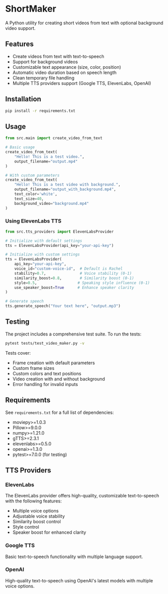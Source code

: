 # ShortMaker

A Python utility for creating short videos from text with optional background video support.

## Features

- Create videos from text with text-to-speech
- Support for background videos
- Customizable text appearance (size, color, position)
- Automatic video duration based on speech length
- Clean temporary file handling
- Multiple TTS providers support (Google TTS, ElevenLabs, OpenAI)

## Installation

```bash
pip install -r requirements.txt
```

## Usage

```python
from src.main import create_video_from_text

# Basic usage
create_video_from_text(
    "Hello! This is a test video.",
    output_filename="output.mp4"
)

# With custom parameters
create_video_from_text(
    "Hello! This is a test video with background.",
    output_filename="output_with_background.mp4",
    text_color='white',
    text_size=40,
    background_video="background.mp4"
)
```

### Using ElevenLabs TTS

```python
from src.tts_providers import ElevenLabsProvider

# Initialize with default settings
tts = ElevenLabsProvider(api_key="your-api-key")

# Initialize with custom settings
tts = ElevenLabsProvider(
    api_key="your-api-key",
    voice_id="custom-voice-id",  # Default is Rachel
    stability=0.7,               # Voice stability (0-1)
    similarity_boost=0.8,        # Similarity boost (0-1)
    style=0.5,                  # Speaking style influence (0-1)
    use_speaker_boost=True      # Enhance speaker clarity
)

# Generate speech
tts.generate_speech("Your text here", "output.mp3")
```

## Testing

The project includes a comprehensive test suite. To run the tests:

```bash
pytest tests/test_video_maker.py -v
```

Tests cover:
- Frame creation with default parameters
- Custom frame sizes
- Custom colors and text positions
- Video creation with and without background
- Error handling for invalid inputs

## Requirements

See `requirements.txt` for a full list of dependencies:
- moviepy>=1.0.3
- Pillow>=9.0.0
- numpy>=1.21.0
- gTTS>=2.3.1
- elevenlabs>=0.5.0
- openai>=1.3.0
- pytest>=7.0.0 (for testing)

## TTS Providers

### ElevenLabs
The ElevenLabs provider offers high-quality, customizable text-to-speech with the following features:
- Multiple voice options
- Adjustable voice stability
- Similarity boost control
- Style control
- Speaker boost for enhanced clarity

### Google TTS
Basic text-to-speech functionality with multiple language support.

### OpenAI
High-quality text-to-speech using OpenAI's latest models with multiple voice options.
